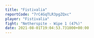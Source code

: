```yaml
---
title: "Fistivalia"
reportCode: "7rC4GqTLR3pgZQxc"
player: "Fistivalia"
fight: "Netherspite - Wipe 1 (47%)"
date: 2021-08-01T19:04:53.731000+00:00
---
```

